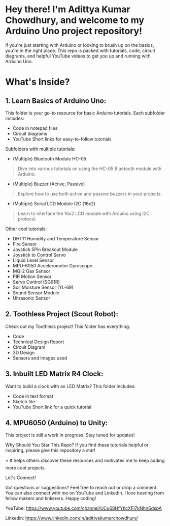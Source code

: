 # Hey there! I'm Adittya Kumar Chowdhury, and welcome to my Arduino Uno project repository! 

If you're just starting with Arduino or looking to brush up on the basics, you're in the right place. This repo is packed with tutorials, code, circuit diagrams, and helpful YouTube videos to get you up and running with Arduino Uno.

# What's Inside?

## 1. Learn Basics of Arduino Uno:

This folder is your go-to resource for basic Arduino tutorials. Each subfolder includes:

- Code in notepad files
- Circuit diagrams
- YouTube Short links for easy-to-follow tutorials

Subfolders with multiple tutorials:

- (Multiple) Bluetooth Module HC-05
> Dive into various tutorials on using the HC-05 Bluetooth module with Arduino.
- (Multiple) Buzzer (Active, Passive)
> Explore how to use both active and passive buzzers in your projects.
- (Multiple) Serial LCD Module I2C (16x2)
> Learn to interface the 16x2 LCD module with Arduino using I2C protocol.

Other cool tutorials:

- DHT11 Humidity and Temperature Sensor
- Fire Sensor
- Joystick 5Pin Breakout Module
- Joystick to Control Servo
- Liquid Level Sensor
- MPU-6050 Accelerometer Gyroscope
- MQ-2 Gas Sensor
- PIR Motion Sensor
- Servo Control (SG91R)
- Soil Moisture Sensor (YL-69)
- Sound Sensor Module
- Ultrasonic Sensor

## 2. Toothless Project (Scout Robot):

Check out my Toothless project! This folder has everything:

- Code
- Technical Design Report
- Circuit Diagram
- 3D Design
- Sensors and Images used

## 3. Inbuilt LED Matrix R4 Clock:

Want to build a clock with an LED Matrix? This folder includes:

- Code in text format
- Sketch file
- YouTube Short link for a quick tutorial

## 4. MPU6050 (Arduino) to Unity:

This project is still a work in progress. Stay tuned for updates!

Why Should You Star This Repo?
If you find these tutorials helpful or inspiring, please give this repository a star! 

⭐ It helps others discover these resources and motivates me to keep adding more cool projects.

Let's Connect!

Got questions or suggestions? Feel free to reach out or drop a comment. You can also connect with me on YouTube and LinkedIn. I love hearing from fellow makers and tinkerers. Happy coding!

YouTube: https://www.youtube.com/channel/UCu68HfYtlcXFI7kNhnSdspA

Linkedin: https://www.linkedin.com/in/adittyakumarchowdhury/
